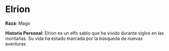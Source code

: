 # Elrion
**Raza**: Mago 


**Historia Personal**: Elrion es un elfo sabio que ha vivido durante siglos en las montañas. Su vida ha estado marcada por la búsqueda de nuevas aventuras

